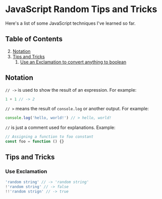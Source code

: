 # JavaScript Random Tips and Tricks

Here's a list of some JavaScript techniques I've learned so far.

## Table of Contents
2. [Notation](#notation)
3. [Tips and Tricks](#tips-and-tricks)
    1. [Use an Exclamation to convert anything to boolean](#use-exclamation)


## Notation

`// ->` is used to show the result of an expression. For example:

```js
1 + 1 // -> 2
```

`// >` means the result of `console.log` or another output. For example:

```js
console.log('hello, world!') // > hello, world!
```

`//` is just a comment used for explanations. Example:

```js
// Assigning a function to foo constant
const foo = function () {}
```

## Tips and Tricks
### Use Exclamation 

```js
'random string' // -> 'random string'
!'random string' // -> false
!!'random strign' // -> true
```

